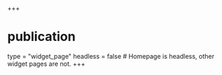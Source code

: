 +++
# publication
type = "widget_page"
headless = false  # Homepage is headless, other widget pages are not.
+++
